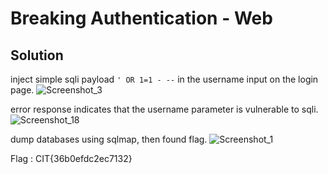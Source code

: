 # Breaking Authentication - Web

## Solution

inject simple sqli payload `' OR 1=1 - --` in the username input on the login page.
![Screenshot_3](https://hackmd.io/_uploads/r1g5nhd2gxx.png)

error response indicates that the username parameter is vulnerable to sqli.
![Screenshot_18](https://hackmd.io/_uploads/Hy923O2xeg.png)

dump databases using sqlmap, then found flag.
![Screenshot_1](https://hackmd.io/_uploads/Sy9hhu3ege.png)

Flag : CIT{36b0efdc2ec7132}

